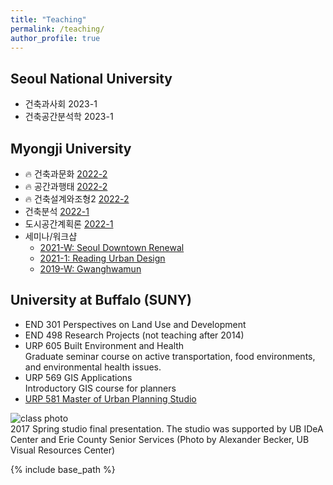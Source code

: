 ```yaml
---
title: "Teaching"
permalink: /teaching/
author_profile: true
---
```


## Seoul National University
* 건축과사회 2023-1
* 건축공간분석학 2023-1

## Myongji University
* 🔥 건축과문화 [2022-2](https://complete-road-66f.notion.site/2c9a162dd72749c092bf5a3bdb081ebc)
* 🔥 공간과행태 [2022-2](https://complete-road-66f.notion.site/3007772ec12b465d99c02a060663d1c2)
* 🔥 건축설계와조형2 [2022-2](https://docs.google.com/presentation/d/1SF92qcZyFHsC1hekNH3kFlXDSw9Nho9Uur6wGzNl39c/edit?usp=sharing)
* 건축분석 [2022-1](https://complete-road-66f.notion.site/cbc4058e5fce4605ac298cd6e6957001)
* 도시공간계획론 [2022-1](https://complete-road-66f.notion.site/Urban-Design-and-Planning-997e4a77e6e245aaa55f70bb102bf3b8)
* 세미나/워크샵
    * [2021-W: Seoul Downtown Renewal](https://complete-road-66f.notion.site/Understanding-Seoul-Downtown-Renewal-Projects-070329f921a7408e98216b338e1b3e5a)
    * [2021-1: Reading Urban Design](https://docs.google.com/document/d/1Oj4S2sXJaaYarjdw0za7M0gA4uGeNWp5x7L78BINif0/edit?usp=sharing)
    * [2019-W: Gwanghwamun](https://docs.google.com/document/d/1Hil4O356NuZoOrPqeXTfwnCR9GHZIO1Mlo0PgSlCTtc/edit?usp=sharing)

## University at Buffalo (SUNY)
* END 301 Perspectives on Land Use and Development
* END 498 Research Projects (not teaching after 2014)
* URP 605 Built Environment and Health  
  Graduate seminar course on active transportation, food environments, and environmental health issues.
* URP 569 GIS Applications  
  Introductory GIS course for planners
* [URP 581 Master of Urban Planning Studio](studio)

![class photo](/images/agefriendly.png)  
2017 Spring studio final presentation. The studio was supported by UB IDeA Center and Erie County Senior Services (Photo by Alexander Becker, UB Visual Resources Center)


{% include base_path %}

<!--
{% for post in site.teaching reversed %}
  {% include archive-single.html %}
{% endfor %}
-->

